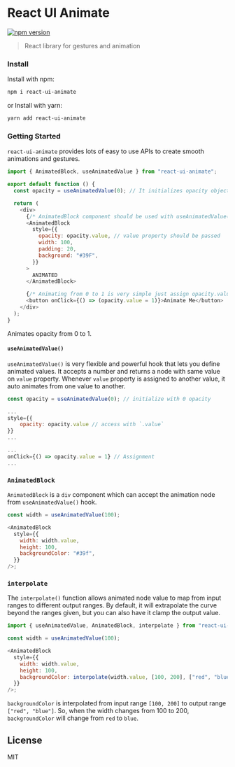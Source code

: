 # React UI Animate

[![npm version](https://badge.fury.io/js/react-ui-animate.svg)](https://badge.fury.io/js/react-ui-animate)

> React library for gestures and animation

### Install

Install with npm:

```sh
npm i react-ui-animate
```

or
Install with yarn:

```sh
yarn add react-ui-animate
```

### Getting Started

`react-ui-animate` provides lots of easy to use APIs to create smooth animations and gestures.

```javascript
import { AnimatedBlock, useAnimatedValue } from "react-ui-animate";

export default function () {
  const opacity = useAnimatedValue(0); // It initializes opacity object with value 0.

  return (
    <div>
      {/* AnimatedBlock component should be used with useAnimatedValue() */}
      <AnimatedBlock
        style={{
          opacity: opacity.value, // value property should be passed
          width: 100,
          padding: 20,
          background: "#39F",
        }}
      >
        ANIMATED
      </AnimatedBlock>

      {/* Animating from 0 to 1 is very simple just assign opacity.value = 1 */}
      <button onClick={() => (opacity.value = 1)}>Animate Me</button>
    </div>
  );
}
```

Animates opacity from 0 to 1.

#### `useAnimatedValue()`

`useAnimatedValue()` is very flexible and powerful hook that lets you define animated values. It accepts a number and returns a node with same value on `value` property. Whenever `value` property is assigned to another value, it auto animates from one value to another.

```javascript
const opacity = useAnimatedValue(0); // initialize with 0 opacity

...
style={{
    opacity: opacity.value // access with `.value`
}}
...

...
onClick={() => opacity.value = 1} // Assignment
...
```

### `AnimatedBlock`

`AnimatedBlock` is a `div` component which can accept the animation node from `useAnimatedValue()` hook.

```javascript
const width = useAnimatedValue(100);

<AnimatedBlock
  style={{
    width: width.value,
    height: 100,
    backgroundColor: "#39f",
  }}
/>;
```

### `interpolate`

The `interpolate()` function allows animated node value to map from input ranges to different output ranges. By default, it will extrapolate the curve beyond the ranges given, but you can also have it clamp the output value.

```javascript
import { useAnimatedValue, AnimatedBlock, interpolate } from "react-ui-animate";

const width = useAnimatedValue(100);

<AnimatedBlock
  style={{
    width: width.value,
    height: 100,
    backgroundColor: interpolate(width.value, [100, 200], ["red", "blue"]),
  }}
/>;
```

`backgroundColor` is interpolated from input range `[100, 200]` to output range `["red", "blue"]`. So, when the width changes from 100 to 200, `backgroundColor` will change from `red` to `blue`.

## License

MIT
